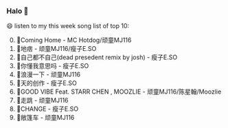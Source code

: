 

### Halo 👋

😄 listen to my this week song list of top 10:

0. 🌈Coming Home - MC Hotdog/顽童MJ116
1. 🌈地痞 - 顽童MJ116/瘦子E.SO
2. 🌈自己都不自己(dead presedent remix by josh) - 瘦子E.SO
3. 🌈你懂我意思吗 - 瘦子E.SO
4. 🌈浪漫一下 - 顽童MJ116
5. 🌈天的创作 - 瘦子E.SO
6. 🌈GOOD VIBE Feat. STARR CHEN , MOOZLIE - 顽童MJ116/陈星翰/Moozlie
7. 🌈走跳 - 顽童MJ116
8. 🌈CHANGE - 瘦子E.SO
9. 🌈敞篷车 - 顽童MJ116

